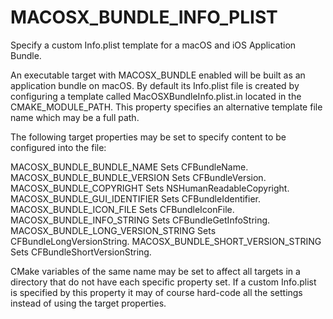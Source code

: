   

# MACOSX_BUNDLE_INFO_PLIST  
Specify a custom Info.plist template for a macOS and iOS Application Bundle.  

An executable target with MACOSX_BUNDLE enabled will be built as an
application bundle on macOS.  By default its Info.plist file is created
by configuring a template called MacOSXBundleInfo.plist.in located in the
CMAKE_MODULE_PATH.  This property specifies an alternative template
file name which may be a full path.  

The following target properties may be set to specify content to be
configured into the file:  


MACOSX_BUNDLE_BUNDLE_NAME
Sets CFBundleName.
MACOSX_BUNDLE_BUNDLE_VERSION
Sets CFBundleVersion.
MACOSX_BUNDLE_COPYRIGHT
Sets NSHumanReadableCopyright.
MACOSX_BUNDLE_GUI_IDENTIFIER
Sets CFBundleIdentifier.
MACOSX_BUNDLE_ICON_FILE
Sets CFBundleIconFile.
MACOSX_BUNDLE_INFO_STRING
Sets CFBundleGetInfoString.
MACOSX_BUNDLE_LONG_VERSION_STRING
Sets CFBundleLongVersionString.
MACOSX_BUNDLE_SHORT_VERSION_STRING
Sets CFBundleShortVersionString.
  

CMake variables of the same name may be set to affect all targets in a
directory that do not have each specific property set.  If a custom
Info.plist is specified by this property it may of course hard-code
all the settings instead of using the target properties.  

